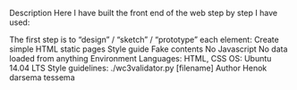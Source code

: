 Description
Here I have built the front end of the web step by step I have used:

The first step is to “design” / “sketch” / “prototype” each element:
Create simple HTML static pages
Style guide
Fake contents
No Javascript
No data loaded from anything
Environment
Languages: HTML, CSS
OS: Ubuntu 14.04 LTS
Style guidelines: ./wc3validator.py [filename]
Author Henok darsema tessema
